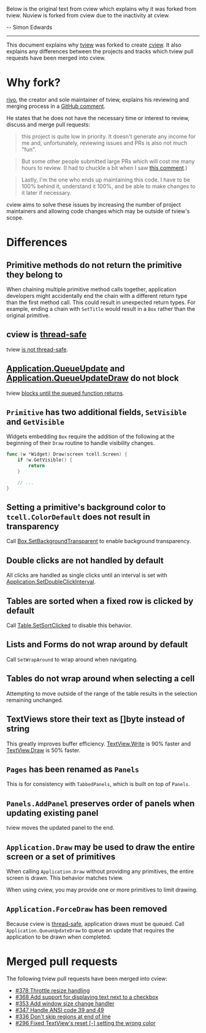 Below is the original text from cview which explains why it was forked from tview. Nuview is forked from cview due to the inactivity at cview.

-- Simon Edwards

-------

This document explains why [tview](https://github.com/rivo/tview) was forked to
create [cview](https://codeberg.org/tslocum/cview). It also explains any
differences between the projects and tracks which tview pull requests have been
merged into cview.

# Why fork?

[rivo](https://github.com/rivo), the creator and sole maintainer of tview,
explains his reviewing and merging process in a [GitHub comment](https://github.com/rivo/tview/pull/298#issuecomment-559373851).

He states that he does not have the necessary time or interest to review,
discuss and merge pull requests:

>this project is quite low in priority. It doesn't generate any income for me
>and, unfortunately, reviewing issues and PRs is also not much "fun".

>But some other people submitted large PRs which will cost me many hours to
>review. (I had to chuckle a bit when I saw [this comment](https://github.com/rivo/tview/pull/363#issuecomment-555484734).)

>Lastly, I'm the one who ends up maintaining this code. I have to be 100%
>behind it, understand it 100%, and be able to make changes to it later if
> necessary.

cview aims to solve these issues by increasing the number of project
maintainers and allowing code changes which may be outside of tview's scope.

# Differences

## Primitive methods do not return the primitive they belong to

When chaining multiple primitive method calls together, application developers
might accidentally end the chain with a different return type than the first
method call. This could result in unexpected return types. For example, ending
a chain with `SetTitle` would result in a `Box` rather than the original primitive.

## cview is [thread-safe](https://docs.rocket9labs.com/codeberg.org/tslocum/cview/#hdr-Concurrency)

tview [is not thread-safe](https://godoc.org/github.com/rivo/tview#hdr-Concurrency).

## [Application.QueueUpdate](https://docs.rocket9labs.com/codeberg.org/tslocum/cview/#Application.QueueUpdate) and [Application.QueueUpdateDraw](https://docs.rocket9labs.com/codeberg.org/tslocum/cview/#Application.QueueUpdateDraw) do not block

tview [blocks until the queued function returns](https://github.com/rivo/tview/blob/fe3052019536251fd145835dbaa225b33b7d3088/application.go#L510).

## `Primitive` has two additional fields, `SetVisible` and `GetVisible`

Widgets embedding `Box` require the addition of the following at the beginning
of their `Draw` routine to handle visibility changes.

```go
func (w *Widget) Draw(screen tcell.Screen) {
	if !w.GetVisible() {
		return
	}

	// ...
}
```

## Setting a primitive's background color to `tcell.ColorDefault` does not result in transparency

Call [Box.SetBackgroundTransparent](https://docs.rocket9labs.com/codeberg.org/tslocum/cview/#Box.SetBackgroundTransparent)
to enable background transparency.

## Double clicks are not handled by default

All clicks are handled as single clicks until an interval is set with [Application.SetDoubleClickInterval](https://docs.rocket9labs.com/codeberg.org/tslocum/cview/#Application.SetDoubleClickInterval).

## Tables are sorted when a fixed row is clicked by default

Call [Table.SetSortClicked](https://docs.rocket9labs.com/codeberg.org/tslocum/cview/#Table.SetSortClicked)
to disable this behavior.

## Lists and Forms do not wrap around by default

Call `SetWrapAround` to wrap around when navigating.

## Tables do not wrap around when selecting a cell

Attempting to move outside of the range of the table results in the selection
remaining unchanged.

## TextViews store their text as []byte instead of string

This greatly improves buffer efficiency. [TextView.Write](https://docs.rocket9labs.com/codeberg.org/tslocum/cview/#TextView.Write)
is 90% faster and [TextView.Draw](https://docs.rocket9labs.com/codeberg.org/tslocum/cview/#TextView.Draw)
is 50% faster.

## `Pages` has been renamed as `Panels`

This is for consistency with `TabbedPanels`, which is built on top of `Panels`.

## `Panels.AddPanel` preserves order of panels when updating existing panel

tview moves the updated panel to the end.

## `Application.Draw` may be used to draw the entire screen or a set of primitives

When calling `Application.Draw` without providing any primitives, the entire
screen is drawn. This behavior matches tview.

When using cview, you may provide one or more primitives to limit drawing.

## `Application.ForceDraw` has been removed

Because cview is [thread-safe](https://docs.rocket9labs.com/codeberg.org/tslocum/cview/#hdr-Concurrency),
application draws must be queued. Call `Application.QueueUpdateDraw` to queue
an update that requires the application to be drawn when completed.

# Merged pull requests

The following tview pull requests have been merged into cview:

- [#378 Throttle resize handling](https://github.com/rivo/tview/pull/378)
- [#368 Add support for displaying text next to a checkbox](https://github.com/rivo/tview/pull/368)
- [#353 Add window size change handler](https://github.com/rivo/tview/pull/353)
- [#347 Handle ANSI code 39 and 49](https://github.com/rivo/tview/pull/347)
- [#336 Don't skip regions at end of line](https://github.com/rivo/tview/pull/336)
- [#296 Fixed TextView's reset &#x5B;-&#x5D; setting the wrong color](https://github.com/rivo/tview/pull/296)
